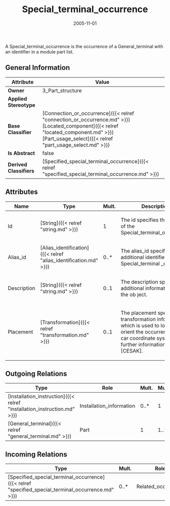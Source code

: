 ﻿---
title: Special_terminal_occurrence
toc: false
type: specs
date: "2005-11-01"
draft: false
specification: KBL
version: 2.3.sr1
documentType: "Recommendation"
elementType: Class
classes:
  - Special_terminal_occurrence
menu_name: kbl-2.3.sr1
---
<p>A Special_terminal_occurrence is the occurrence of a General_terminal with an identifier in a module part list.</p>

## General Information

| Attribute               | Value |
|-------------------------|-------|
| **Owner**               | 3_Part_structure |
| **Applied Stereotype**  |   |
| **Base Classifier**     | [Connection_or_occurrence]({{< relref "connection_or_occurrence.md" >}})<br/> [Located_component]({{< relref "located_component.md" >}})<br/> [Part_usage_select]({{< relref "part_usage_select.md" >}})<br/>  |
| **Is Abstract**         | false |
| **Derived Classifiers** | [Specified_special_terminal_occurrence]({{< relref "specified_special_terminal_occurrence.md" >}}) |

## Attributes
|  Name  |  Type  |  Mult.  |  Description  |  Owning Classifier  |
|--------|--------|---------|---------------|--------------|
|Id | [String]({{< relref "string.md" >}}) | 1 | <p>The id specifies the identifier of the Special_terminal_occurrence.</p> | [Special_terminal_occurrence]({{< relref "special_terminal_occurrence.md" >}}) |
|Alias_id | [Alias_identification]({{< relref "alias_identification.md" >}}) | 0..* | <p>The alias_id specifies additional identifiers for the Special_terminal _occurrence</p> | [Special_terminal_occurrence]({{< relref "special_terminal_occurrence.md" >}}) |
|Description | [String]({{< relref "string.md" >}}) | 0..1 | <p>The description specifies additional information about the ob ject.</p> | [Special_terminal_occurrence]({{< relref "special_terminal_occurrence.md" >}}) |
|Placement | [Transformation]({{< relref "transformation.md" >}}) | 0..1 | <p>The placement specifies the transformation information, which is used to locate and orient the occurrence in the car coordinate system. For further information see [CESAK].</p> | [Special_terminal_occurrence]({{< relref "special_terminal_occurrence.md" >}}) |

## Outgoing Relations
|    Type  |   Role   |   Mult.   |   Mult.   |   Description   |
|----------|----------|-----------|-----------|-----------------|
| [Installation_instruction]({{< relref "installation_instruction.md" >}}) | Installation_information | 0..* | 1 |  |
| [General_terminal]({{< relref "general_terminal.md" >}}) | Part | 1 | 1..* |  |
##  Incoming Relations
|    Type  |   Mult.  |   Role    |   Mult.   |   Description  |
|----------|----------|-----------|-----------|----------------|
| [Specified_special_terminal_occurrence]({{< relref "specified_special_terminal_occurrence.md" >}}) | 0..* | Related_occurrence | 1 |  |
